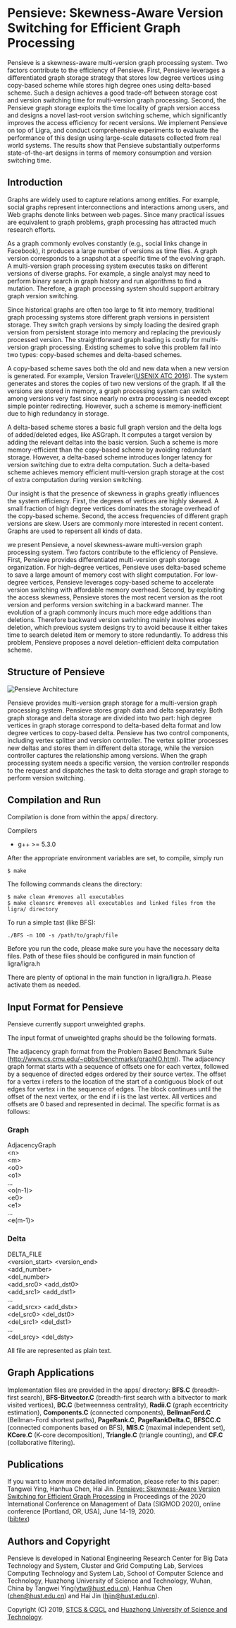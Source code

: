 Pensieve: Skewness-Aware Version Switching for Efficient Graph Processing
======================

Pensieve is a skewness-aware multi-version graph processing system. Two factors contribute to the efficiency of Pensieve. First, Pensieve leverages a differentiated graph storage strategy that stores low degree vertices using copy-based scheme while stores high degree ones using delta-based scheme. Such a design achieves a good trade-off between storage cost and version switching time for multi-version graph processing. Second, the Pensieve graph storage exploits the time locality of graph version access and designs a novel last-root version switching scheme, which significantly improves the access efficiency for recent versions. We implement Pensieve on top of Ligra, and conduct comprehensive experiments to evaluate the performance of this design using large-scale datasets collected from real world systems. The results show that Pensieve substantially outperforms state-of-the-art designs in terms of memory consumption and version switching time.

Introduction
--------

Graphs are widely used to capture relations among entities. For example, social graphs represent interconnections and interactions among users, and Web graphs denote links between web pages. Since many practical issues are equivalent to graph problems, graph processing has attracted much research efforts. 

As a graph commonly evolves constantly (e.g., social links change in Facebook), it produces a large number of versions as time flies. A graph version corresponds to a snapshot at a specific time of the evolving graph. 
A multi-version graph processing system executes tasks on different versions of diverse graphs. For example, a single analyst may need to perform binary search in graph history and run algorithms to find a mutation. Therefore, a graph processing system should support arbitrary graph version switching.

Since historical graphs are often too large to fit into memory, traditional graph processing systems store different graph versions in persistent storage. They switch graph versions by simply loading the desired graph version from persistent storage into memory and replacing the previously processed version. 
The straightforward graph loading is costly for multi-version graph processing. Existing schemes to solve this problem fall into two types: copy-based schemes and delta-based schemes.

A copy-based scheme saves both the old and new data when a new version is generated. For example, Version Traveler([USENIX ATC 2016](https://www.usenix.org/conference/atc16/technical-sessions)). The system generates and stores the copies of two new versions of the graph. If all the versions are stored in memory, a graph processing system can switch among versions very fast since nearly no extra processing is needed except simple pointer redirecting. However, such a scheme is memory-inefficient due to high redundancy in storage. 

A delta-based scheme stores a basic full graph version and the delta logs of added/deleted edges, like ASGraph. It computes a target version by adding the relevant deltas into the basic version. Such a scheme is more memory-efficient than the copy-based scheme by avoiding redundant storage. However, a delta-based scheme introduces longer latency for version switching due to extra delta computation. Such a delta-based scheme achieves memory efficient multi-version graph storage at the cost of extra computation during version switching.

Our insight is that the presence of skewness in graphs greatly influences the system efficiency. 
First, the degrees of vertices are highly skewed. A small fraction of high degree vertices dominates the storage overhead of the copy-based scheme.
Second, the access frequencies of different graph versions are skew. Users are commonly more interested in recent content. Graphs are used to repersent all kinds of data.

we present Pensieve, a novel skewness-aware multi-version graph processing system. Two factors contribute to the efficiency of Pensieve. First, Pensieve provides differentiated multi-version graph storage organization. For high-degree vertices, Pensieve uses delta-based scheme to save a large amount of memory cost with slight computation. For low-degree vertices, Pensieve leverages copy-based scheme to accelerate version switching with affordable memory overhead. Second, by exploiting the access skewness, Pensieve stores the most recent version as the root version and performs version switching in a backward manner. The evolution of a graph commonly incurs much more edge additions than deletions. Therefore backward version switching mainly involves edge deletion, which previous system designs try to avoid because it either takes time to search deleted item or memory to store redundantly. To address this problem, Pensieve proposes a novel deletion-efficient delta computation scheme.

Structure of Pensieve
--------
![Pensieve Architecture](https://github.com/Pensieve-code/Pensieve/raw/master/tutorial/Pensieve_arch.png)

Pensieve provides multi-version graph storage for a multi-version graph processing system. 
Pensieve stores graph data and delta separately. Both graph storage and delta storage are divided into two part: high degree vertices in graph storage correspond to delta-based delta format and low degree vertices to copy-based delta. 
Pensieve has two control components, including vertex splitter and version controller. The vertex splitter processes new deltas and stores them in different delta storage, while the version controller captures the relationship among versions. When the graph processing system needs a specific version, the version controller responds to the request and dispatches the task to delta storage and graph storage to perform version switching.


Compilation and Run
--------

Compilation is done from within the apps/ directory. 

Compilers

* g++ &gt;= 5.3.0 

After the appropriate environment variables are set, to compile,
simply run

```
$ make 
```

The following commands cleans the directory:
```
$ make clean #removes all executables
$ make cleansrc #removes all executables and linked files from the ligra/ directory
```

To run a simple tast (like BFS):
```
./BFS -n 100 -s /path/to/graph/file
```

Before you run the code, please make sure you have the necessary delta files. Path of these files should be configured in main function of ligra/ligra.h

There are plenty of optional in the main function in ligra/ligra.h. Please activate them as needed.


Input Format for Pensieve
-----------

Pensieve currently support unweighted graphs.

The input format of unweighted graphs should be the following formats.

The adjacency graph format from the Problem Based Benchmark Suite
(http://www.cs.cmu.edu/~pbbs/benchmarks/graphIO.html). The adjacency
graph format starts with a sequence of offsets one for each vertex,
followed by a sequence of directed edges ordered by their source
vertex. The offset for a vertex i refers to the location of the start
of a contiguous block of out edges for vertex i in the sequence of
edges. The block continues until the offset of the next vertex, or
the end if i is the last vertex. All vertices and offsets are 0 based
and represented in decimal. The specific format is as follows:

### Graph

AdjacencyGraph  
\<n\>  
\<m\>  
\<o0\>  
\<o1\>  
...  
<o(n-1)\>  
&lt;e0>  
&lt;e1>  
...  
&lt;e(m-1)>  

### Delta

DELTA_FILE  
<version_start> <version_end>  
\<add_number\>  
\<del_number\>  
<add_src0> <add_dst0>    
<add_src1> <add_dst1>  
...  
<add_srcx> <add_dstx>  
<del_src0> <del_dst0>      
<del_src1> <del_dst1>  
...  
<del_srcy> <del_dsty>

All file are represented as plain text.


Graph Applications
---------
Implementation files are provided in the apps/ directory: **BFS.C**
(breadth-first search), **BFS-Bitvector.C** (breadth-first search with
a bitvector to mark visited vertices), **BC.C** (betweenness
centrality), **Radii.C** (graph eccentricity estimation),
**Components.C** (connected components), **BellmanFord.C**
(Bellman-Ford shortest paths), **PageRank.C**, **PageRankDelta.C**,
**BFSCC.C** (connected components based on BFS), **MIS.C** (maximal
independent set), **KCore.C** (K-core decomposition), **Triangle.C**
(triangle counting), and **CF.C** (collaborative filtering).


Publications  
-------- 
If you want to know more detailed information, please refer to this paper:  
Tangwei Ying, Hanhua Chen, Hai Jin. [Pensieve: Skewness-Aware Version Switching for Efficient Graph Processing](https://dl.acm.org/doi/10.1145/3318464.3380590) in Proceedings of the 2020 International Conference on Management of Data (SIGMOD 2020), online conference [Portland, OR, USA], June 14-19, 2020.  
([bibtex](https://github.com/CGCL-codes/Pensieve/blob/master/Pensieve.bib))


Authors and Copyright
--------

Pensieve is developed in National Engineering Research Center for Big Data Technology and System, Cluster and Grid Computing Lab, Services Computing Technology and System Lab, School of Computer Science and Technology, Huazhong University of Science and Technology, Wuhan, China by Tangwei Ying(ytw@hust.edu.cn), Hanhua Chen (chen@hust.edu.cn) and Hai Jin (hjin@hust.edu.cn).

Copyright (C) 2019, [STCS & CGCL](grid.hust.edu.cn) and [Huazhong University of Science and Technology](www.hust.edu.cn).